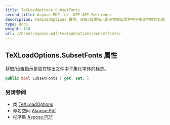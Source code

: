 ```yaml
---
title: TeXLoadOptions.SubsetFonts
second_title: Aspose.PDF for .NET API Reference
description: TeXLoadOptions 属性。获取/设置指示是否在输出文件中子集化字体的标志
type: docs
weight: 110
url: /zh/net/aspose.pdf/texloadoptions/subsetfonts/
---
```

## TeXLoadOptions.SubsetFonts 属性

获取/设置指示是否在输出文件中子集化字体的标志。

```csharp
public bool SubsetFonts { get; set; }
```

### 另请参阅

* 类 [TeXLoadOptions](../)
* 命名空间 [Aspose.Pdf](../../../aspose.pdf/)
* 程序集 [Aspose.PDF](../../../)